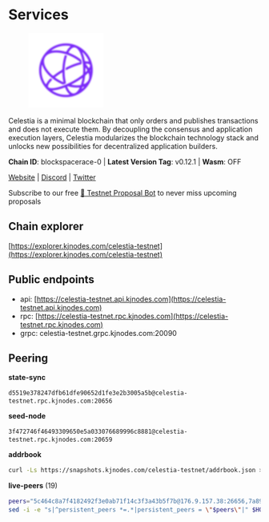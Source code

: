 # Services

<figure><img src="https://raw.githubusercontent.com/kj89/cosmos-images/main/logos/celestia.png" width="150" alt=""><figcaption></figcaption></figure>

Celestia is a minimal blockchain that only orders and publishes transactions and  does not execute them. By decoupling the consensus and application execution layers,  Celestia modularizes the blockchain technology stack and unlocks new possibilities  for decentralized application builders.

**Chain ID**: blockspacerace-0 | **Latest Version Tag**: v0.12.1 | **Wasm**: OFF

[Website](https://celestia.org) | [Discord](https://discord.gg/celestiacommunity) | [Twitter](https://twitter.com/CelestiaOrg)



Subscribe to our free [🤖 Testnet Proposal Bot](https://t.me/kjnodes_testnet_proposal_bot) to never miss upcoming proposals


## Chain explorer
[https://explorer.kjnodes.com/celestia-testnet](https://explorer.kjnodes.com/celestia-testnet)

## Public endpoints

* api: [https://celestia-testnet.api.kjnodes.com](https://celestia-testnet.api.kjnodes.com)
* rpc: [https://celestia-testnet.rpc.kjnodes.com](https://celestia-testnet.rpc.kjnodes.com)
* grpc: celestia-testnet.grpc.kjnodes.com:20090

## Peering

**state-sync**

```text
d5519e378247dfb61dfe90652d1fe3e2b3005a5b@celestia-testnet.rpc.kjnodes.com:20656
```

**seed-node**

```text
3f472746f46493309650e5a033076689996c8881@celestia-testnet.rpc.kjnodes.com:20659
```

**addrbook**
```bash
curl -Ls https://snapshots.kjnodes.com/celestia-testnet/addrbook.json > $HOME/.celestia-app/config/addrbook.json
```

**live-peers** (19)
```bash
peers="5c464c8a7f4182492f3e0ab71f14c3f3a43b5f7b@176.9.157.38:26656,7a89c8c63ee0a305d236eabb435ea54f1c08d3dd@125.143.190.194:17002,7db3d8fa353b4cf293244f7526cdabfaebef53bf@158.160.24.133:26656,d78275c79f81efc0eb357cec3ec35877efec4974@57.128.74.131:26656,5cb79244142c36768571cf1e791578dc45969fd2@195.189.97.33:23656,af66f28f19f747bd2b5a18d91d143dc8e035f86a@47.147.226.228:52656,a1a3fa715c6bc4257613cfbdec06e7d9a0e1edee@65.108.134.175:26656,ebf8c82dd6bc37aebcc38f5bff61593d9e3ca370@65.21.163.230:26656,143a1eda55f71240a9b22a1bedc00868fd2a46de@65.109.19.168:26656,d5519e378247dfb61dfe90652d1fe3e2b3005a5b@65.109.68.190:20656,2b9c71541bb54d13e887b9ec6ff88bf09ea4c4a3@138.197.134.254:26656,f94f42134de575d00a75f8b2f77e4c56cdb750fc@88.217.142.187:26696,f9e950870eccdb40e2386896d7b6a7687a103c99@88.99.219.120:43656,ed878d106169c4ac694f571d78b99d8abfe29b33@149.102.130.59:26656,b9a59a4e1e521ff3bf651c20a17bbad61fdd443d@104.128.62.172:26656,5d02fa37f0fe3f198b3fdcea78b8961d04425b5d@185.227.135.173:26656,cea09c9ac235a143d4b6a9d1ba5df6902b2bc2bd@95.214.54.28:20656,da5dd22ae25a061d92cd7979e8977c449712a19d@46.4.23.42:26656,6fbb911f2d20d86a77ecb8b8e95f6e80cfb62548@144.76.236.211:26656"
sed -i -e "s|^persistent_peers *=.*|persistent_peers = \"$peers\"|" $HOME/.celestia-app/config/config.toml
```
